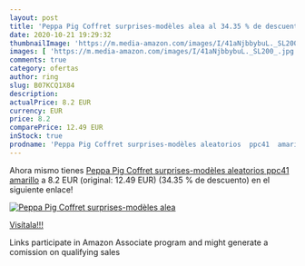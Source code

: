 ```yaml
---
layout: post
title: 'Peppa Pig Coffret surprises-modèles alea al 34.35 % de descuento'
date: 2020-10-21 19:29:32
thumbnailImage: 'https://m.media-amazon.com/images/I/41aNjbbybuL._SL200_.jpg'
images: [ 'https://m.media-amazon.com/images/I/41aNjbbybuL._SL200_.jpg' ]
comments: true
category: ofertas
author: ring
slug: B07KCQ1X84
description:
actualPrice: 8.2 EUR
currency: EUR
price: 8.2
comparePrice: 12.49 EUR
inStock: true
prodname: 'Peppa Pig Coffret surprises-modèles aleatorios  ppc41  amarillo'
---
```


Ahora mismo tienes [Peppa Pig Coffret surprises-modèles aleatorios  ppc41  amarillo](https://www.amazon.es/dp/B07KCQ1X84/?tag=tolees-21) a 8.2 EUR (original: 12.49 EUR) (34.35 %  de descuento) en el siguiente enlace!

[![Peppa Pig Coffret surprises-modèles alea](https://m.media-amazon.com/images/I/41aNjbbybuL._SL200_.jpg)](https://www.amazon.es/dp/B07KCQ1X84/?tag=tolees-21)

[Visítala!!!](https://www.amazon.es/dp/B07KCQ1X84/?tag=tolees-21)

Links participate in Amazon Associate program and might generate a comission on qualifying sales
